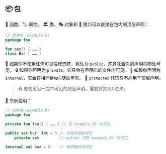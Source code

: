 ## 📦 包

🔧 函数、🏷️ 属性、 🏛️ 类、🎭 对象和 🔌 接口可以直接在包内的顶层声明：

```kotlin
// 文件名：example.kt
package foo

fun baz() { …… }
class Bar { …… }
```

🌟 如果你不使用任何可见性修饰符，默认为 `public`，这意味着你的声明将随处可见。
🔒 如果你声明为 `private`，它只会在声明它的文件内可见。
🏢 如果你声明为 `internal`，它会在相同`模块`内随处可见。
🚫 `protected` 修饰符不适用于顶层声明。

> 📥 要使用另一包中可见的顶层声明，需要将其`导入`进来。

🌟 举例说明：

```kotlin
// 文件名：example.kt
package foo

private fun foo() { …… } // 在 example.kt 内可见

public var bar: Int = 5 // 该属性随处可见
    private set         // setter 只在 example.kt 内可见

internal val baz = 6    // 相同模块内可见
```